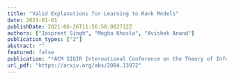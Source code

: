 ```yaml
---
title: "Valid Explanations for Learning to Rank Models"
date: 2021-01-01
publishDate: 2021-06-26T11:56:58.082712Z
authors: ["Jaspreet Singh", "Megha Khosla", "Avishek Anand"]
publication_types: ["2"]
abstract: ""
featured: false
publication: "*ACM SIGIR International Conference on the Theory of Information Retrieval (ICTIR)*"
url_pdf: "https://arxiv.org/abs/2004.13972"
---
```



